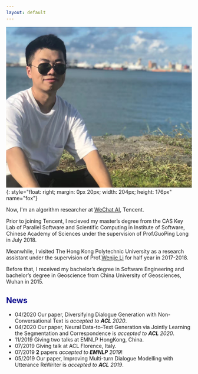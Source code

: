 ```yaml
---
layout: default
---
```


<!-- (comment) the image below can be found in img folder of this very project-->
![who_i_am_](./img/people/huisu.jpg){: style="float: right; margin: 0px 20px; width: 204px; height: 176px" name="fox"}



Now, I'm an algorithm researcher at [WeChat AI](https://ai.weixin.qq.com/), Tencent. 

Prior to joining Tencent, I recieved my master’s degree from the CAS Key Lab of Parallel Software and Scientific Computing in Institute of Software, Chinese Academy of Sciences under the supervision of Prof.GuoPing Long in July 2018. 

Meanwhile, I visited The Hong Kong Polytechnic University as a research assistant under the supervision of Prof.[Wenjie Li](http://www4.comp.polyu.edu.hk/~cswjli/) for half year in 2017-2018.

Before that, I received my bachelor’s degree in Software Engineering and bachelor’s degree in Geoscience from China University of Geosciences, Wuhan in 2015.





## <span style="color:darkblue">News </span>

* 04/2020 Our paper, Diversifying Dialogue Generation with Non-Conversational Text is _accepted to __ACL__ 2020_. 
* 04/2020 Our paper, Neural Data-to-Text Generation via Jointly Learning the Segmentation and Correspondence is _accepted to __ACL__ 2020_. 
* 11/2019 Giving two talks at EMNLP HongKong, China.
* 07/2019 Giving talk at ACL Florence, Italy.  
* 07/2019 __2__ papers _accepted to __EMNLP__ 2019_!
* 05/2019 Our paper, Improving Multi-turn Dialogue Modelling with Utterance ReWriter is _accepted to __ACL__ 2019_.


